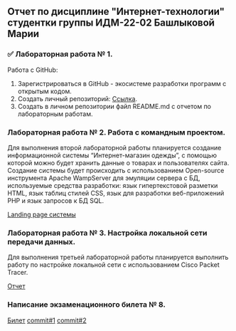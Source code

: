 ## Отчет по дисциплине "Интернет-технологии" студентки группы ИДМ-22-02 Башлыковой Марии

### ✅ Лабораторная работа № 1.
Работа с GitHub:

1. Зарегистрироваться в GitHub - экосистеме разработки программ с открытым кодом.
2. Создать личный репозиторий: [Ссылка](https://github.com/manyunyaa/IT_BashlykovaMariya).
3. Создать в личном репозитории файл README.md с отчетом по лабораторным работам.

### Лабораторная работа № 2. Работа с командным проектом.

Для выполнения второй лабораторной работы планируется создание информационной системы “Интернет-магазин одежды”, с помощью которой можно будет хранить данные о товарах и пользователях сайта. Создание системы будет происходить с использованием Open-source инструмента Apache WampServer для эмуляции сервера с БД, используемые средства разработки: язык гипертекстовой разметки HTML, язык таблиц стилей CSS, язык для разработки веб-приложений PHP и язык запросов к БД SQL.

[Landing page системы](https://manyunyaa.github.io/shop/)

### Лабораторная работа № 3. Настройка локальной сети передачи данных.

Для выполнения третьей лабораторной работы планируется выполнить работу по настройке локальной сети с использованием Сisco Packet Tracer.

[Отчет](https://github.com/manyunyaa/IT_BashlykovaMariya/blob/main/%D0%9B%D0%A03_%D0%91%D0%B0%D1%88%D0%BB%D1%8B%D0%BA%D0%BE%D0%B2%D0%B0.pdf) 

### Написание экзаменационного билета № 8.

[Билет](https://github.com/stankin/inet-2022/wiki/exam08)
[commit#1](https://github.com/stankin/inet-2022/wiki/exam08/8d175cef4765739d555a4cc60bc5bc604f85edf3)
[commit#2](https://github.com/stankin/inet-2022/wiki/exam08/e05638788af5ef32b679445935f18c9713ac8941)
